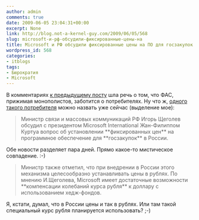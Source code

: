 ```yaml
---
author: admin
comments: true
date: 2009-06-05 23:04:31+00:00
excerpt: None
link: http://blog.not-a-kernel-guy.com/2009/06/05/568
slug: microsoft-и-рф-обсудили-фиксированные-цены-на
title: Microsoft и РФ обсудили фиксированные цены на ПО для госзакупок.
wordpress_id: 568
categories:
- itblogs
tags:
- Бюрократия
- Microsoft
---
```


В комментариях [к предыдущему посту](http://blog.not-a-kernel-guy.com/2009/06/04/565#comments) шла речь о том, что ФАС, прижимая монополистов, заботится о потребителях. Ну что ж, [одного такого потребителя](http://top.rbc.ru/economics/05/06/2009/308275.shtml) можно назвать уже сейчас (выделение мое):



<blockquote>Министр связи и массовых коммуникаций РФ Игорь Щеголев обсудил с президентом Microsoft International Жан-Филиппом Куртуа вопрос об установлении **фиксированных цен** на программное обеспечение для **госзакупок** в России.
</blockquote>



Обе новости разделяет пара дней. Прямо какое-то мистическое совпадение. :-)



<blockquote>Министр также отметил, что при внедрении в России этого механизма целесообразно устанавливать цены в рублях. По мнению И.Щеголева, Microsoft имеет достаточные возможности **компенсации колебаний курса рубля** к доллару с использованием хедж-фондов.</blockquote>



Я, кстати, думал, что в России цены и так в рублях. Или там такой специальный курс рубля планируется использовать? ;-)

